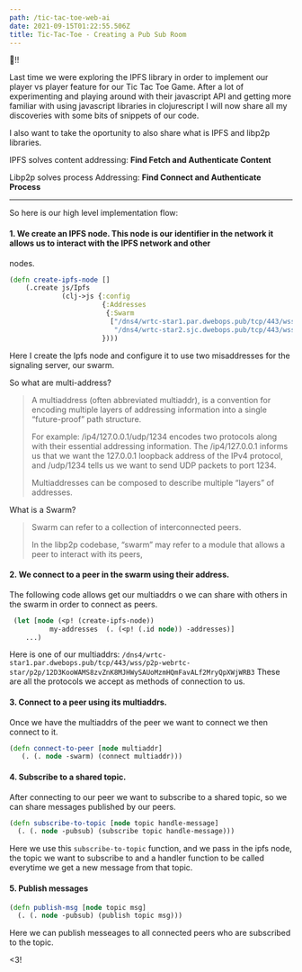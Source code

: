 ```yaml
---
path: /tic-tac-toe-web-ai
date: 2021-09-15T01:22:55.506Z
title: Tic-Tac-Toe - Creating a Pub Sub Room
---
```


👋!!

Last time we were exploring the IPFS library in order to implement our player vs player feature
for our Tic Tac Toe Game. After a lot of experimenting and playing around with their javascript API and 
getting more familiar with using javascript libraries in clojurescript I will now share all my discoveries with some bits of 
snippets of our code.


I also want to take the oportunity to also share what is IPFS and libp2p libraries.

IPFS solves content addressing: **Find Fetch and Authenticate Content**

Libp2p solves process Addressing: **Find Connect and Authenticate Process**

-----
So here is our high level implementation flow:

#### 1. We create an IPFS node. This node is our identifier in the network it allows us to interact with the IPFS network and other
nodes. 
```clojure
(defn create-ipfs-node []
    (.create js/Ipfs
             (clj->js {:config
                       {:Addresses
                        {:Swarm
                         ["/dns4/wrtc-star1.par.dwebops.pub/tcp/443/wss/p2p-webrtc-star"
                          "/dns4/wrtc-star2.sjc.dwebops.pub/tcp/443/wss/p2p-webrtc-star"]}}
                       })))
```

Here I create the Ipfs node and configure it to use two misaddresses for the signaling server, our swarm.

So what are multi-address?
> A multiaddress (often abbreviated multiaddr), is a convention for encoding multiple layers of addressing information into a single “future-proof” path structure.
>
> For example: /ip4/127.0.0.1/udp/1234 encodes two protocols along with their essential addressing information. The /ip4/127.0.0.1 informs us that we want the 127.0.0.1 loopback address of the IPv4 protocol, and /udp/1234 tells us we want to send UDP packets to port 1234.
>
> Multiaddresses can be composed to describe multiple “layers” of addresses.

What is a Swarm?
> Swarm can refer to a collection of interconnected peers.
>
> In the libp2p codebase, “swarm” may refer to a module that allows a peer to interact with its peers,

#### 2. We connect to a peer in the swarm using their address.

The following code allows get our multiaddrs  o we can share with others in the swarm in order to connect as peers.
```clojure
 (let [node (<p! (create-ipfs-node))
          my-addresses  (. (<p! (.id node)) -addresses)]
    ...)
```

Here is one of our multiaddrs: `/dns4/wrtc-star1.par.dwebops.pub/tcp/443/wss/p2p-webrtc-star/p2p/12D3KooWAMS8zvZnK8MJHWySAUoMzmHQmFavALf2MryQpXWjWRB3`
These are all the protocols we accept as methods of connection to us.

#### 3. Connect to a peer using its multiaddrs.
Once we have the multiaddrs of the peer we want to connect we then connect to it.

```clojure
(defn connect-to-peer [node multiaddr]
   (. (. node -swarm) (connect multiaddr)))
```

#### 4. Subscribe to a shared topic.
After connecting to our peer we want to subscribe to a shared topic, so we can share messages published by our peers.
```clojure
(defn subscribe-to-topic [node topic handle-message]
  (. (. node -pubsub) (subscribe topic handle-message)))
```

Here we use this `subscribe-to-topic` function, and we pass in the ipfs node, the topic we want to subscribe to and a handler
function to be called everytime we get a new message from that topic.

#### 5. Publish messages
```clojure
(defn publish-msg [node topic msg]
  (. (. node -pubsub) (publish topic msg)))
```
Here we can publish messeages to all connected peers who are subscribed to the topic.

<3!




